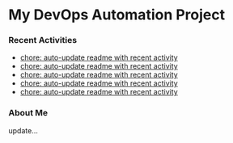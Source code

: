 # My DevOps Automation Project

### Recent Activities
<!-- activity:START -->
- [chore: auto-update readme with recent activity](https://github.com/kaigiii/mybowling-app/commit/dffecee03d3e2c57eec2e09672a78c3a9ac8da8e)
- [chore: auto-update readme with recent activity](https://github.com/kaigiii/mybowling-app/commit/34e99fa9496223646d07344132a3695e4a83f10b)
- [chore: auto-update readme with recent activity](https://github.com/kaigiii/mybowling-app/commit/70c57b70d7bd6864ede556334bc874c3d6b095f7)
- [chore: auto-update readme with recent activity](https://github.com/kaigiii/mybowling-app/commit/5675028354356911e7e457dbed22144dff8115d9)
- [chore: auto-update readme with recent activity](https://github.com/kaigiii/mybowling-app/commit/786db943ba6040031d8e2000e0760c2ce16c5b76)
<!-- activity:END -->

### About Me
<!-- MYLINKS:START -->
<!-- MYLINKS:END -->

update...
